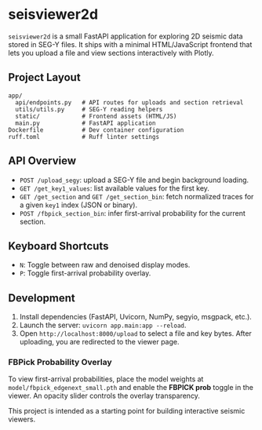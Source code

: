 # seisviewer2d

`seisviewer2d` is a small FastAPI application for exploring 2D seismic data stored in SEG-Y files. It ships with a minimal HTML/JavaScript frontend that lets you upload a file and view sections interactively with Plotly.

## Project Layout

```
app/
  api/endpoints.py   # API routes for uploads and section retrieval
  utils/utils.py     # SEG-Y reading helpers
  static/            # Frontend assets (HTML/JS)
  main.py            # FastAPI application
Dockerfile           # Dev container configuration
ruff.toml            # Ruff linter settings
```

## API Overview
- `POST /upload_segy`: upload a SEG-Y file and begin background loading.
- `GET /get_key1_values`: list available values for the first key.
- `GET /get_section` and `GET /get_section_bin`: fetch normalized traces for a given `key1` index (JSON or binary).
- `POST /fbpick_section_bin`: infer first-arrival probability for the current section.

## Keyboard Shortcuts

- `N`: Toggle between raw and denoised display modes.
- `P`: Toggle first-arrival probability overlay.

## Development
1. Install dependencies (FastAPI, Uvicorn, NumPy, segyio, msgpack, etc.).
2. Launch the server: `uvicorn app.main:app --reload`.
3. Open `http://localhost:8000/upload` to select a file and key bytes. After uploading, you are redirected to the viewer page.

### FBPick Probability Overlay

To view first-arrival probabilities, place the model weights at `model/fbpick_edgenext_small.pth` and enable the **FBPICK prob** toggle in the viewer. An opacity slider controls the overlay transparency.

This project is intended as a starting point for building interactive seismic viewers.
